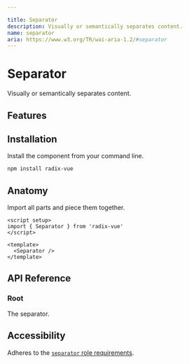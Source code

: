 ```yaml
---

title: Separator
description: Visually or semantically separates content.
name: separator
aria: https://www.w3.org/TR/wai-aria-1.2/#separator
---
```


# Separator

<Description>
Visually or semantically separates content.
</Description>

<ComponentPreview name="Separator" />


## Features

<Highlights :features="['Supports horizontal and vertical orientations.']" />

## Installation

Install the component from your command line.

```bash
npm install radix-vue
```

## Anatomy

Import all parts and piece them together.

```vue
<script setup>
import { Separator } from 'radix-vue'
</script>

<template>
  <Separator />
</template>
```

## API Reference

### Root

The separator.

<PropsTable
  :data="[
    {
      name: 'orientation',
      type: '&quot;horizontal&quot; | &quot;vertical&quot;',
      typeSimple: 'enum',
      default: '&quot;horizontal&quot;',
      description: 'The orientation of the separator.',
    },
    {
      name: 'decorative',
      type: 'boolean',
      description: '<span> When <Code>true</Code>, signifies that it is purely visual, carries no semantic meaning, and ensures it is not present in the accessibility tree.</span>',
    },
    {
      name: 'as',
      type: 'string | Component',
      default: 'div',
      description: 'The element or component this component should render as. Can be overwrite by <Code>asChild</Code>'
    },
    {
      name: 'asChild',
      required: false,
      type: 'boolean',
      default: 'false',
      description: 'Change the default rendered element for the one passed as a child, merging their props and behavior.<br><br>Read our <a href=&quot;/guides/composition&quot;>Composition</a> guide for more details.',
    },
  ]"
/>

<DataAttributesTable
  :data="[
    {
      attribute: '[data-orientation]',
      values: ['vertical', 'horizontal'],
    },
  ]"
/>

## Accessibility

Adheres to the [`separator` role requirements](https://www.w3.org/TR/wai-aria-1.2/#separator).
